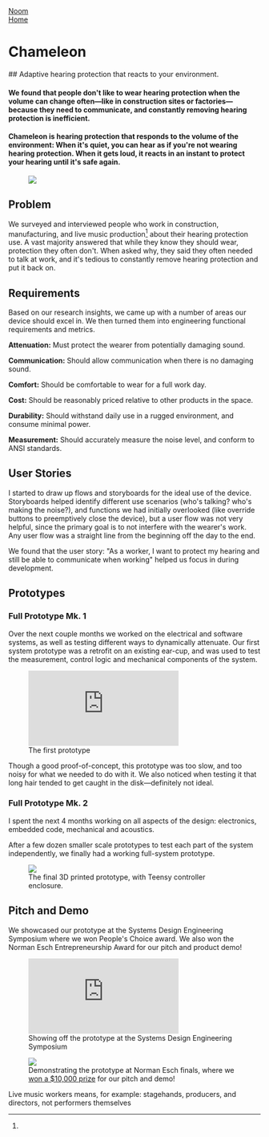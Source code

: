 <div class="folio-nav next noom">
	<a href="?p=noom">Noom</a>
</div>
<div class="folio-nav prev home">
	<a href="../">Home</a>
</div>

# Chameleon

<div class="tldr" markdown=1>
## Adaptive hearing protection that reacts to your environment.

#### We found that people don't like to wear hearing protection when the volume can change often—like in construction sites or factories—because they need to communicate, and constantly removing hearing protection is inefficient.

#### Chameleon is hearing protection that responds to the volume of the environment: When it's quiet, you can hear as if you're not wearing hearing protection. When it gets loud, it reacts in an instant to protect your hearing until it's safe again.

</div>

<figure class='folio_image' id='hero'>
	<a target='_blank'>
		<img src='../includes/portfolio_images/chameleon/chameleon-hero.jpg'>
	</a>
<figcaption></figcaption>
</figure>

## Problem

We surveyed and interviewed people who work in construction, manufacturing, and live music production[^live-music] about their hearing protection use. A vast majority answered that while they know they should wear, protection they often don't. When asked why, they said they often needed to talk at work, and it's tedious to constantly remove hearing protection and put it back on.

<!-- talk about NIHL -->

## Requirements 

Based on our research insights, we came up with a number of areas our device should excel in. We then turned them into engineering functional requirements and metrics.

**Attenuation:** Must protect the wearer from potentially damaging sound.

**Communication:** Should allow communication when there is no damaging sound.

**Comfort:** Should be comfortable to wear for a full work day.

**Cost:** Should be reasonably priced relative to other products in the space.

**Durability:** Should withstand daily use in a rugged environment, and consume minimal power.

**Measurement:** Should accurately measure the noise level, and conform to ANSI standards.

## User Stories

I started to draw up flows and storyboards for the ideal use of the device. Storyboards helped identify different use scenarios (who's talking? who's making the noise?), and functions we had initially overlooked (like override buttons to preemptively close the device), but a user flow was not very helpful, since the primary goal is to not interfere with the wearer's work. Any user flow was a straight line from the beginning off the day to the end. 

We found that the user story: "As a worker, I want to protect my hearing and still be able to communicate when working" helped us focus in during development.


## Prototypes
### Full Prototype Mk. 1
Over the next couple months we worked on the electrical and software systems, as well as testing different ways to dynamically attenuate. Our first system prototype was a retrofit on an existing ear-cup, and was used to test the measurement, control logic and mechanical components of the system. 

<figure class='folio_image video' id='first-proto-video'>
	<iframe src="https://www.youtube.com/embed/yUvlpVK7ays?loop=1" frameborder="0" loop="1" webkitallowfullscreen mozallowfullscreen allowfullscreen></iframe>
	<figcaption>The first prototype</figcaption>
</figure>

Though a good proof-of-concept, this prototype was too slow, and too noisy for what we needed to do with it. We also noticed when testing it that long hair tended to get caught in the disk—definitely not ideal.

### Full Prototype Mk. 2

I spent the next 4 months working on all aspects of the design: electronics, embedded code, mechanical and acoustics.

After a few dozen smaller scale prototypes to test each part of the system independently, we finally had a working full-system prototype.

<figure class='folio_image' id='hero'>
		<img src='../includes/portfolio_images/chameleon/finished-prototype.jpg'>
<figcaption>The final 3D printed prototype, with Teensy controller enclosure.</figcaption>
</figure>

## Pitch and Demo

We showcased our prototype at the Systems Design Engineering Symposium where we won People's Choice award. We also won the Norman Esch Entrepreneurship Award for our pitch and product demo!

<figure class='folio_image video' id='symposium-demo-video'>
	<iframe src="https://www.youtube.com/embed/3ss9hONATuw?loop=1" frameborder="0" loop="1" webkitallowfullscreen mozallowfullscreen allowfullscreen></iframe>
	<figcaption>Showing off the prototype at the Systems Design Engineering Symposium</figcaption>
</figure>


<figure class='folio_image' id='hero'>
		<img src='../includes/portfolio_images/chameleon/prototype-demo.jpg'>
<figcaption>Demonstrating the prototype at Norman Esch finals, where we<a href="https://uwaterloo.ca/engineering/news/six-teams-win-10000-each-annual-esch-awards" target="_blank"> won a $10,000 prize</a> for our pitch and demo!</figcaption>
</figure>



[^live-music]: 
Live music workers means, for example: stagehands, producers, and directors, not performers themselves